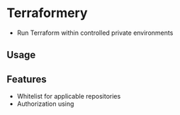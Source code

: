# Terraformery

- Run Terraform within controlled private environments


## Usage


## Features
- Whitelist for applicable repositories
- Authorization using 